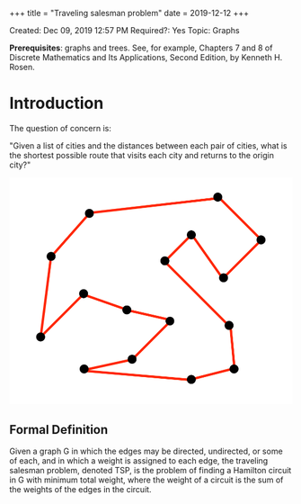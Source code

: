 +++
title = "Traveling salesman problem"
date = 2019-12-12
+++


Created: Dec 09, 2019 12:57 PM
Required?: Yes
Topic: Graphs

**Prerequisites**: graphs and trees. See, for example, Chapters 7 and 8 of Discrete Mathematics and Its Applications, Second Edition, by Kenneth H. Rosen.

# Introduction

The question of concern is:

"Given a list of cities and the distances between each pair of cities, what is the shortest possible route that visits each city and returns to the origin city?"

![Traveling%20salesman%20problem/Untitled.png](Traveling%20salesman%20problem/Untitled.png)

## Formal Definition

Given a graph G in which the edges may be directed, undirected, or some of each, and in which a weight is assigned to each edge, the traveling salesman problem, denoted TSP, is the problem of finding a Hamilton circuit in G with minimum total weight, where the weight of a circuit is the sum of the weights of the edges in the circuit.
